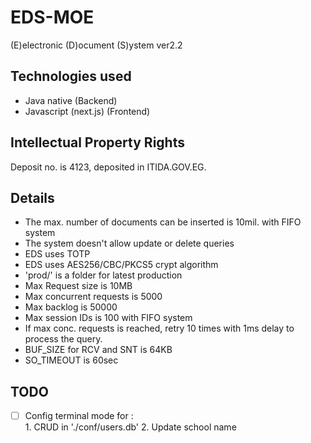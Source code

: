 # EDS-MOE
(E)electronic (D)ocument (S)ystem ver2.2

## Technologies used
- Java native (Backend)
- Javascript (next.js) (Frontend)

## Intellectual Property Rights
Deposit no. is 4123, deposited in ITIDA.GOV.EG.

## Details
- The max. number of documents can be inserted is 10mil. with FIFO system
- The system doesn't allow update or delete queries
- EDS uses TOTP
- EDS uses AES256/CBC/PKCS5 crypt algorithm
- 'prod/' is a folder for latest production
- Max Request size is 10MB
- Max concurrent requests is 5000
- Max backlog is 50000
- Max session IDs is 100 with FIFO system
- If max conc. requests is reached, retry 10 times with 1ms delay to process the query.
- BUF_SIZE for RCV and SNT is 64KB
- SO_TIMEOUT is 60sec

## TODO
- [ ] Config terminal mode for :<br>
						1. CRUD in './conf/users.db'
						2. Update school name